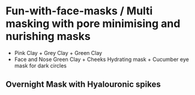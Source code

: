 # Fun-with-face-masks / Multi masking with pore minimising and nurishing masks
* Pink Clay + Grey Clay + Green Clay 
* Face and Nose Green Clay + Cheeks Hydrating mask + Cucumber eye mask for dark circles 
## Overnight Mask with Hyalouronic spikes 
